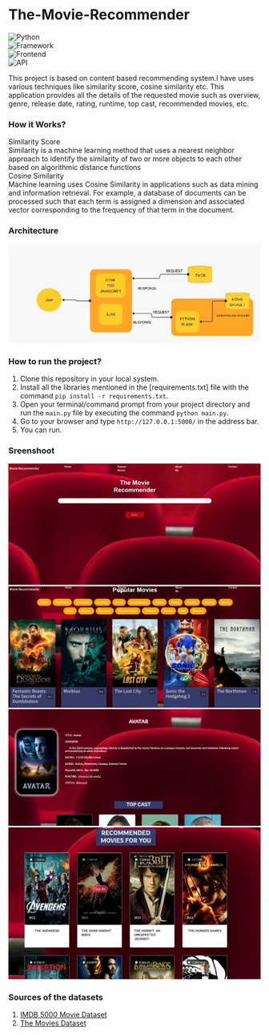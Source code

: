 # The-Movie-Recommender

![Python](https://img.shields.io/badge/Python-3.8-blueviolet)<br>
![Framework](https://img.shields.io/badge/Framework-Flask-red)<br>
![Frontend](https://img.shields.io/badge/Frontend-HTML/CSS/JS-green)<br>
![API](https://img.shields.io/badge/API-TMDB-fcba03)

This project is based on content based recommending system.I have uses various techniques like similarity score, cosine similarity etc.
This application provides all the details of the requested movie such as overview, genre, release date, rating, runtime, top cast, recommended movies, etc.

### How it Works?
Similarity Score<br>
Similarity is a machine learning method that uses a nearest neighbor approach to identify the similarity of two or more objects to each other based on algorithmic distance functions<br>
Cosine Similarity<br>
Machine learning uses Cosine Similarity in applications such as data mining and information retrieval. For example, a database of documents can be processed such that each term is assigned a dimension and associated vector corresponding to the frequency of that term in the document. 

### Architecture
![This is an image](https://github.com/NikhilSoni21/The-Movie-Recommender/blob/main/arch.jpeg)

### How to run the project?

1. Clone this repository in your local system.
2. Install all the libraries mentioned in the [requirements.txt] file with the command `pip install -r requirements.txt`.
3. Open your terminal/command prompt from your project directory and run the `main.py` file by executing the command `python main.py`.
4. Go to your browser and type `http://127.0.0.1:5000/` in the address bar.
5. You can run.

### Sreenshoot
![This is an image](https://github.com/NikhilSoni21/The-Movie-Recommender/blob/main/screenshot/Screenshot%202022-05-29%20231052.png)<br>
![This is an image](https://github.com/NikhilSoni21/The-Movie-Recommender/blob/main/screenshot/Screenshot%202022-05-29%20231257.png)
![This is an image](https://github.com/NikhilSoni21/The-Movie-Recommender/blob/main/screenshot/Screenshot%202022-05-29%20231207.png)
![This is an image](https://github.com/NikhilSoni21/The-Movie-Recommender/blob/main/screenshot/Screenshot%202022-05-29%20231230.png)

### Sources of the datasets 

1. [IMDB 5000 Movie Dataset](https://www.kaggle.com/carolzhangdc/imdb-5000-movie-dataset)
2. [The Movies Dataset](https://www.kaggle.com/rounakbanik/the-movies-dataset)
